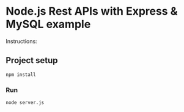 # Node.js Rest APIs with Express & MySQL example

Instructions:

## Project setup
```
npm install
```

### Run
```
node server.js
```
